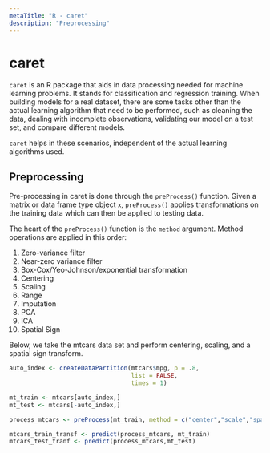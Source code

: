 ```yaml
---
metaTitle: "R - caret"
description: "Preprocessing"
---
```


# caret


`caret` is an R package that aids in data processing needed for machine learning problems. It stands for classification and regression training. When building models for a real dataset, there are some tasks other than the actual learning algorithm that need to be performed, such as cleaning the data, dealing with incomplete observations, validating our model on a test set, and compare different models.

`caret` helps in these scenarios, independent of the actual learning algorithms used.



## Preprocessing


Pre-processing in caret is done through the `preProcess()` function. Given a matrix or data frame type object `x`, `preProcess()` applies transformations on the training data which can then be applied to testing data.

The heart of the `preProcess()` function is the `method` argument. Method operations are applied in this order:

1. Zero-variance filter
1. Near-zero variance filter
1. Box-Cox/Yeo-Johnson/exponential transformation
1. Centering
1. Scaling
1. Range
1. Imputation
1. PCA
1. ICA
1. Spatial Sign

Below, we take the mtcars data set and perform centering, scaling, and a spatial sign transform.

```r
auto_index <- createDataPartition(mtcars$mpg, p = .8,
                                  list = FALSE,
                                  times = 1)

mt_train <- mtcars[auto_index,]
mt_test <- mtcars[-auto_index,]

process_mtcars <- preProcess(mt_train, method = c("center","scale","spatialSign"))

mtcars_train_transf <- predict(process_mtcars, mt_train)
mtcars_test_tranf <- predict(process_mtcars,mt_test)

```

